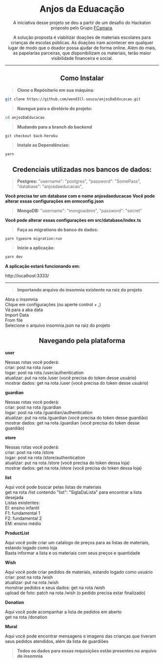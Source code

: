<h1 align="center">Anjos da Eduacação</h1>

<p align="center">A iniciativa desse projeto se deu a partir de um desafio do Hackaton proposto pelo Grupo <a target="_blank" href="https://digital.fcamara.com.br/programadeformacao">FCamara</a>.</p> 
<p align="center">A solução proposta é viabilizar doações de materiais escolares para crianças de escolas públicas. As doações iram acontecer em qualquer lugar de modo que o doador possa ajudar de forma online. Além do mais, as papelarias parceiras, que disponibilizam os materiais, terão maior visibilidade financeira e social. </p>

<hr>

<h2 align="center">Como Instalar</h2>

> **Clone o Repósitorio em sua máquina:**

```bash
git clone https://github.com/wend3ll-souza/anjosDaEducacao.git
```

> **Navegue para o diretório do projeto:**

```bash
cd anjosDaEducacao
```

> **Mudando para a branch do backend**
```bash
git checkout back-heroku
```

> **Instale as Dependências:**

```bash
yarn
```

<h2 align="center">Credenciais utilizadas nos bancos de dados:</h2>

> **Postgres:**
"username": "postgres",
"password": "SomePass",
"database": "anjosdaeducacao",

**Você precisa ter um database com o nome anjosdaeducacao**
**Você pode alterar essas configurações em ormconfig.json**

> **MongoDB:**
"username": "mongoadmin",
"password": "secret"

**Você pode alterar essas configurações em src/database/index.ts**

> **Faça as migrations do banco de dados:**
```
yarn typeorm migration:run
```

> **Inicie a aplicação:**

```bash
yarn dev
```
**A aplicação estará funcionando em:**

http://localhost:3333/

<hr>


> **Importando arquivo do insomnia existente na raiz do projeto**
<p>
  Abra o insomnia </br>
  Clique em configurações (ou aperte control + ,) </br>
  Vá para a aba data </br>
  Import Data </br>
  From file </br>
  Selecione o arquivo insomnia.json na raiz do projeto </br>
</p>

<h2 align="center">Navegando pela plataforma</h2>

**user** 
<p>
  Nessas rotas você poderá: </br>
  criar: post na rota /user </br>
  logar: post na rota /user/authentication </br>
  atualizar: put na rota /user (você precisa do token desse usuário) </br>
  mostrar dados: get na rota /user (você precisa do token desse usuário) </br>
</p>

**guardian**
<p>
  Nessas rotas você poderá: </br>
  criar: post na rota /guardian </br>
  logar: post na rota /guardian/authentication </br>
  atualizar: put na rota /guardian (você precisa do token desse guardião) </br>
  mostrar dados: get na rota /guardian (você precisa do token desse guardião) </br>
</p>

**store**
<p>
  Nessas rotas você poderá: </br>
  criar: post na rota /store </br>
  logar: post na rota /store/authentication </br>
  atualizar: put na rota /store (você precisa do token dessa loja) </br>
  mostrar dados: get na rota /store (você precisa do token dessa loja) </br>
</p>

**list**
<p>
Aqui você pode buscar pelas listas de materiais </br>
get na rota /list contendo "list": "SiglaDaLista" para encontrar a lista desejada </br>
Listas existentes: </br>
  EI: ensino infantil </br>
  F1: fundamental 1 </br>
  F2: fundamental 2 </br>
  EM: ensino médio </br>
</p>

**ProductList**
<p>
Aqui você pode criar um catalogo de preços para as listas de materiais, estando logado como loja </br>
Basta informar a lista e os materiais com seus preços e quantidade </br>
</p>

**Wish**
<p>
  Aqui você pode criar pedidos de materiais, estando logado como usuário </br>
  criar: post na rota /wish </br>
  atualizar: put na rota /wish </br>
  monstrar pedidos e seus dados: get na rota /wish </br>
  upload de foto: patch na rota /wish (o pedido precisa estar finalizado) </br>
</p>

**Donation**
<p>
  Aqui você pode acompanhar a lista de pedidos em aberto </br>
  get na rota /donation </br>
</p>

**Mural**
<p>
  Aqui você pode encontrar mensagens e imagens das crianças que tiveram seus pedidos atendidos, além da lista de guardiões
</p>

> **Todos os dados para essas requisições estão presentes no arquivo do insomnia**
